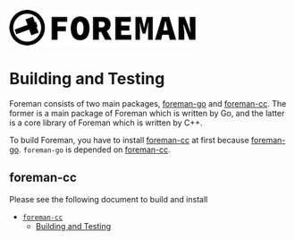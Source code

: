 ![foreman_logo](./img/icon.png)

# Building and Testing

Foreman consists of two main packages, [foreman-go](https://github.com/cybergarage/foreman-go) and [foreman-cc](https://github.com/cybergarage/foreman-cc). The former is a main package of Foreman which is written by Go, and the latter is a core library of Foreman which is written by C++.

To build Foreman, you have to install [foreman-cc](https://github.com/cybergarage/foreman-cc) at first because 
[foreman-go](https://github.com/cybergarage/foreman-go).
`foreman-go` is depended on [foreman-cc](https://github.com/cybergarage/foreman-cc).

## foreman-cc

Please see the following document to build and install 

- [`foreman-cc`](https://github.com/cybergarage/foreman-cc)
  -  [Building and Testing](https://github.com/cybergarage/foreman-cc/doc/building_and_testing.md)

